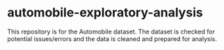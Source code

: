 # automobile-exploratory-analysis
This repository is for the Automobile dataset. The dataset is checked for potential issues/errors and the data is cleaned and prepared for analysis.
